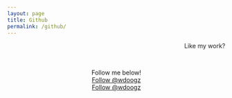 ```yaml
---
layout: page
title: Github
permalink: /github/
---
```


<span class="page-tagline"><marquee scrollamount="3" behavior="alternate" scrolldelay="225">Like my work?</marquee></span>



<div class="post-content-download">
  <p>
    <br />
  </p>
  <div class="download">
    <center><i class="fa fa-heart"></i>  Follow me below!  <i class="fa fa-heart"></i></center>
    <center><a class="github-button" href="https://github.com/wdoogz" data-color-scheme="no-preference: dark; light: light; dark: dark;" data-show-count="true" aria-label="Follow @wdoogz on GitHub">Follow @wdoogz</a></center>
    <center><a href="https://twitter.com/wdoogz?ref_src=twsrc%5Etfw" class="twitter-follow-button" data-show-count="false">Follow @wdoogz</a><script async src="https://platform.twitter.com/widgets.js" charset="utf-8"></script></center>
  </div>
</div>

